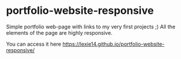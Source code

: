 # portfolio-website-responsive

Simple portfolio web-page with links to my very first projects ;) All the elements of the page are highly responsive.

You can access it here https://lexie14.github.io/portfolio-website-responsive/
